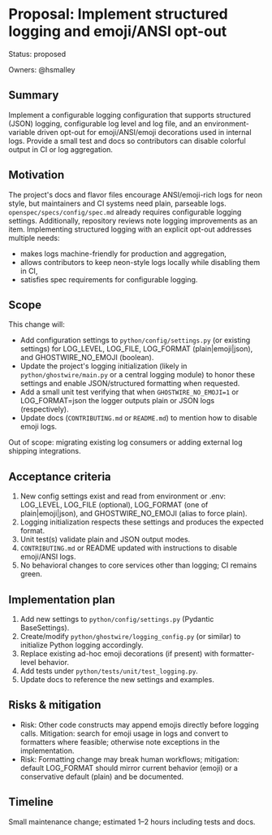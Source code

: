 <!-- OPENSPEC:START -->

# Proposal: Implement structured logging and emoji/ANSI opt-out

Status: proposed

Owners: @hsmalley

## Summary

Implement a configurable logging configuration that supports structured (JSON) logging, configurable log level and log file, and an environment-variable driven opt-out for emoji/ANSI/emoji decorations used in internal logs. Provide a small test and docs so contributors can disable colorful output in CI or log aggregation.

## Motivation

The project's docs and flavor files encourage ANSI/emoji-rich logs for neon style, but maintainers and CI systems need plain, parseable logs. `openspec/specs/config/spec.md` already requires configurable logging settings. Additionally, repository reviews note logging improvements as an item. Implementing structured logging with an explicit opt-out addresses multiple needs:

- makes logs machine-friendly for production and aggregation,
- allows contributors to keep neon-style logs locally while disabling them in CI,
- satisfies spec requirements for configurable logging.

## Scope

This change will:

- Add configuration settings to `python/config/settings.py` (or existing settings) for LOG_LEVEL, LOG_FILE, LOG_FORMAT (plain|emoji|json), and GHOSTWIRE_NO_EMOJI (boolean).
- Update the project's logging initialization (likely in `python/ghostwire/main.py` or a central logging module) to honor these settings and enable JSON/structured formatting when requested.
- Add a small unit test verifying that when `GHOSTWIRE_NO_EMOJI=1` or LOG_FORMAT=json the logger outputs plain or JSON logs (respectively).
- Update docs (`CONTRIBUTING.md` or `README.md`) to mention how to disable emoji logs.

Out of scope: migrating existing log consumers or adding external log shipping integrations.

## Acceptance criteria

1. New config settings exist and read from environment or .env: LOG_LEVEL, LOG_FILE (optional), LOG_FORMAT (one of plain|emoji|json), and GHOSTWIRE_NO_EMOJI (alias to force plain).
2. Logging initialization respects these settings and produces the expected format.
3. Unit test(s) validate plain and JSON output modes.
4. `CONTRIBUTING.md` or README updated with instructions to disable emoji/ANSI logs.
5. No behavioral changes to core services other than logging; CI remains green.

## Implementation plan

1. Add new settings to `python/config/settings.py` (Pydantic BaseSettings).
2. Create/modify `python/ghostwire/logging_config.py` (or similar) to initialize Python logging accordingly.
3. Replace existing ad-hoc emoji decorations (if present) with formatter-level behavior.
4. Add tests under `python/tests/unit/test_logging.py`.
5. Update docs to reference the new settings and examples.

## Risks & mitigation

- Risk: Other code constructs may append emojis directly before logging calls. Mitigation: search for emoji usage in logs and convert to formatters where feasible; otherwise note exceptions in the implementation.
- Risk: Formatting change may break human workflows; mitigation: default LOG_FORMAT should mirror current behavior (emoji) or a conservative default (plain) and be documented.

## Timeline

Small maintenance change; estimated 1–2 hours including tests and docs.

<!-- OPENSPEC:END -->
